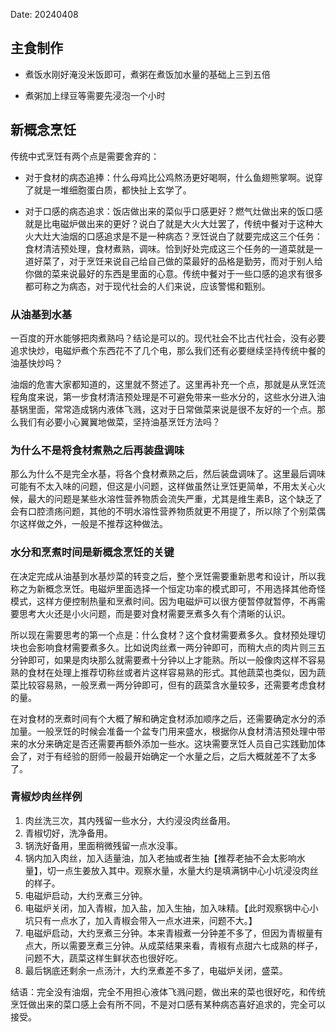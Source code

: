 Date: 20240408


## 主食制作
- 煮饭水刚好淹没米饭即可，煮粥在煮饭加水量的基础上三到五倍

- 煮粥加上绿豆等需要先浸泡一个小时


## 新概念烹饪
传统中式烹饪有两个点是需要舍弃的：

- 对于食材的病态追捧：什么母鸡比公鸡熬汤更好喝啊，什么鱼翅熊掌啊。说穿了就是一堆细胞蛋白质，都快扯上玄学了。

- 对于口感的病态追求：饭店做出来的菜似乎口感更好？燃气灶做出来的饭口感就是比电磁炉做出来的更好？说白了就是大火大灶罢了，传统中餐对于这种大火大灶大油烟的口感追求是不是一种病态？烹饪说白了就要完成这三个任务：食材清洁预处理，食材煮熟，调味。恰到好处完成这三个任务的一道菜就是一道好菜了，对于烹饪来说自己给自己做的菜最好的品格是勤劳，而对于别人给你做的菜来说最好的东西是里面的心意。传统中餐对于一些口感的追求有很多都可称之为病态，对于现代社会的人们来说，应该警惕和甄别。


### 从油基到水基
一百度的开水能够把肉煮熟吗？结论是可以的。现代社会不比古代社会，没有必要追求快炒，电磁炉煮个东西花不了几个电，那么我们还有必要继续坚持传统中餐的油基快炒吗？

油烟的危害大家都知道的，这里就不赘述了。这里再补充一个点，那就是从烹饪流程角度来说，第一步食材清洁预处理是不可避免带来一些水分的，这些水分进入油基锅里面，常常造成锅内液体飞溅，这对于日常做菜来说是很不友好的一个点。那么我们有必要小心翼翼地做菜，坚持油基烹饪方法吗？

### 为什么不是将食材煮熟之后再装盘调味
那么为什么不是完全水基，将各个食材煮熟之后，然后装盘调味了。这里最后调味可能有不太入味的问题，但这是小问题，这样做虽然让烹饪更简单，不用太关心火候，最大的问题是某些水溶性营养物质会流失严重，尤其是维生素B，这个缺乏了会有口腔溃疡问题，其他的不明水溶性营养物质就更不用提了，所以除了个别菜偶尔这样做之外，一般是不推荐这种做法。

### 水分和烹煮时间是新概念烹饪的关键
在决定完成从油基到水基炒菜的转变之后，整个烹饪需要重新思考和设计，所以我称之为新概念烹饪。电磁炉里面选择一个恒定功率的模式即可，不用选择其他奇怪模式，这样方便控制热量和烹煮时间。因为电磁炉可以很方便暂停就暂停，不再需要思考大火还是小火问题，而是要对食材需要烹煮多久有个清晰的认识。

所以现在需要思考的第一个点是：什么食材？这个食材需要煮多久。食材预处理切块也会影响食材需要煮多久。比如说肉丝煮一两分钟即可，而稍大点的肉片则三五分钟即可，如果是肉块那么就需要煮十分钟以上才能熟。所以一般像肉这样不容易熟的食材在处理上推荐切称丝或者片这样容易熟的形式。其他蔬菜也类似，因为蔬菜比较容易熟，一般烹煮一两分钟即可，但有的蔬菜含水量较多，还需要考虑食材的量。

在对食材的烹煮时间有个大概了解和确定食材添加顺序之后，还需要确定水分的添加量。一般烹饪的时候会准备一个盆专门用来盛水，根据你从食材清洁预处理中带来的水分来确定是否还需要再额外添加一些水。这块需要烹饪人员自己实践勤加体会了，对于有经验的厨师一般最开始确定一个水量之后，之后大概就差不了太多了。

### 青椒炒肉丝样例
1. 肉丝洗三次，其内残留一些水分，大约浸没肉丝备用。
2. 青椒切好，洗净备用。
3. 锅洗好备用，里面稍微残留一点水没事。
4. 锅内加入肉丝，加入适量油，加入老抽或者生抽【推荐老抽不会太影响水量】，切一点生姜放入其中。观察水量，水量大约是填满锅中心小坑浸没肉丝的样子。
5. 电磁炉启动，大约烹煮三分钟。
6. 电磁炉关闭，加入青椒，加入盐，加入生抽，加入味精。【此时观察锅中心小坑只有一点水了，加入青椒会带入一点水进来，问题不大。】
7. 电磁炉启动，大约烹煮三分钟。本来青椒煮一分钟差不多了，但因为青椒量有点大，所以需要烹煮三分钟。从成菜结果来看，青椒有点甜六七成熟的样子，问题不大，蔬菜这样生鲜状态也很好吃。
8. 最后锅底还剩余一点汤汁，大约烹煮差不多了，电磁炉关闭，盛菜。

结语：完全没有油烟，完全不用担心液体飞溅问题，做出来的菜也很好吃，和传统烹饪做出来的菜口感上会有所不同，不是对口感有某种病态喜好追求的，完全可以接受。




